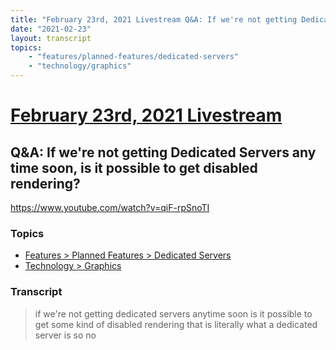 ```yaml
---
title: "February 23rd, 2021 Livestream Q&A: If we're not getting Dedicated Servers any time soon, is it possible to get disabled rendering?"
date: "2021-02-23"
layout: transcript
topics:
    - "features/planned-features/dedicated-servers"
    - "technology/graphics"
---
```

# [February 23rd, 2021 Livestream](../2021-02-23.md)
## Q&A: If we're not getting Dedicated Servers any time soon, is it possible to get disabled rendering?
https://www.youtube.com/watch?v=qiF-rpSnoTI

### Topics
* [Features > Planned Features > Dedicated Servers](../topics/features/planned-features/dedicated-servers.md)
* [Technology > Graphics](../topics/technology/graphics.md)

### Transcript

> if we're not getting dedicated servers anytime soon is it possible to get some kind of disabled rendering that is literally what a dedicated server is so no
